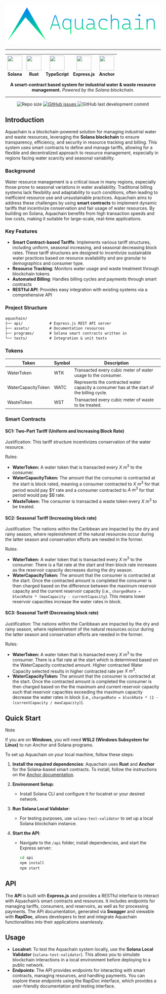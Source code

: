![Aquachain Logo](/assets/Aquachain.png)

-----


<div align="center">

| <img src="https://solana.com/src/img/branding/solanaLogoMark.png" width="48" height="48"> <br> **Solana** | <img src="https://vectorified.com/images/rust-icon-15.png" width="48" height="48"> <br> **Rust** | <img src="https://img.icons8.com/color/48/typescript.png" width="48" height="48"> <br> **TypeScript** | <img src="https://nodejs.org/static/logos/jsIconGreen.svg" width="48" height="48"> <br> **Express.js** | <img src="https://www.anchor-lang.com/_next/image?url=%2Flogo.png&w=48&q=100" width="48" height="48"> <br> **Anchor** |
|:--:|:--:|:--:|:--:|:--:|

</div>

<p align = "center">
<b>A smart-contract based system for industrial water & waste resource management.</b> <i>Powered by the Solana blockchain.</i>
</p>

-----

<p align="center">
  <img src="https://img.shields.io/github/repo-size/intelligent-systems-lab-org/Aquachain?style=for-the-badge&color=green&logo=github" alt="Repo size">
  <a href="https://github.com/intelligent-systems-lab-org/Aquachain/issues">
    <img src="https://img.shields.io/github/issues/intelligent-systems-lab-org/Aquachain?style=for-the-badge&logo=github" alt="GitHub issues">
  </a>
  <img src="https://img.shields.io/github/last-commit/intelligent-systems-lab-org/Aquachain/main?style=for-the-badge&logo=github"
  alt="GitHub last development commit">
</p>

## Introduction

Aquachain is a blockchain-powered solution for managing industrial water and waste resources, leveraging the **Solana blockchain** to ensure transparency, efficiency, and security in resource tracking and billing. This system uses smart contracts to define and manage tariffs, allowing for a flexible and decentralized approach to resource management, especially in regions facing water scarcity and seasonal variability.

### Background

Water resource management is a critical issue in many regions, especially those prone to seasonal variations in water availability. Traditional billing systems lack flexibility and adaptability to such conditions, often leading to inefficient resource use and unsustainable practices. Aquachain aims to address these challenges by using **smart contracts** to implement dynamic tariffs that incentivize conservation and fair usage of water resources. By building on Solana, Aquachain benefits from high transaction speeds and low costs, making it suitable for large-scale, real-time applications.

### Key Features
- **Smart Contract-based Tariffs**: Implements various tariff structures, including uniform, seasonal increasing, and seasonal decreasing block rates. These tariff structures are designed to incentivize sustainable water practices based on resource availability and are granular to demographics and consumer type.  
- **Resource Tracking**: Monitors water usage and waste treatment through blockchain tokens
- **Automated Billing**: Handles billing cycles and payments through smart contracts
- **RESTful API**: Provides easy integration with existing systems via a comprehensive API

### Project Structure
```
aquachain/
├── api/            # Express.js REST API server
├── assets/         # Documentation resources
├── programs/       # Solana smart contracts written in
└── tests/          # Integration & unit tests
```

### Tokens

| Token | Symbol | Description |
|---|---|---|
| WaterToken | WTK | Transacted every cubic meter of water usage to the consumer. |
| WaterCapacityToken | WATC | Represents the contracted water capacity a consumer has at the start of the billing cycle. |
| WasteToken | WST | Transacted every cubic meter of waste to be treated. |

### Smart Contracts

#### SC1: Two-Part Tariff (Uniform and Increasing Block Rate)
Justification: This tariff structure incentivizes conservation of the water resource.

Rules: 	
- **WaterToken:** A water token that is transacted every $X\ m^3$ to the consumer.
- **WaterCapacityToken:** The amount that the consumer is contracted at the start is block rated, meaning a consumer contracted to $X \ m^3$ for that period would pay $Y rate and a consumer contracted to $A \ m^3$ for that period would pay $B rate.
- **WasteToken:** The consumer is transacted a waste token every $X \ m^3$ to be treated.


#### SC2: Seasonal Tariff (Increasing block rate)
Justification: The nations within the Caribbean are impacted by the dry and rainy season, where replenishment of the natural resources occur during the latter season and conservation efforts are needed in the former.

Rules: 	
- **WaterToken:** A water token that is transacted every $X \ m^3$ to the consumer. There is a flat rate at the start and then block rate increases as the reservoir capacity decreases during the dry season.
- **WaterCapacityToken:** The amount that the consumer is contracted at the start. Once the contracted amount is completed the consumer is then charged based on the difference between the maximum reservoir capacity and the current reservoir capacity (i.e., `chargedRate = blockRate * (maxCapacity - currentCapacity`). This means lower reservoir capacities increase the water rates in block.


#### SC3: Seasonal Tariff (Decreasing block rate)
Justification: The nations within the Caribbean are impacted by the dry and rainy season, where replenishment of the natural resources occur during the latter season and conservation efforts are needed in the former.

Rules: 	
- **WaterToken:** A water token that is transacted every $X \ m^3$ to the consumer. There is a flat rate at the start which is determined based on the WaterCapacity contracted amount. Higher contracted Water Capacity selected results in higher contracted rate per $X \ m^3$.
- **WaterCapacityToken:** The amount that the consumer is contracted at the start. Once the contracted amount is completed the consumer is then charged based on the the maximum and current reservoir capacity such that reservoir capacities exceeding the maximum capacity decrease the water rates in block (i.e., `chargedRate = blockRate * (2 - (currentCapacity / maxCapacity)`). 

## Quick Start

> [!NOTE]
> If you are on **Windows**, you will need **WSL2 (Windows Subsystem for Linux)** to run Anchor and Solana programs.

To set up Aquachain on your local machine, follow these steps:

1. **Install the required dependencies**: Aquachain uses **Rust** and **Anchor** for the Solana-based smart contracts. To install, follow the instructions on the [Anchor documentation](https://www.anchor-lang.com/docs/installation).

2. **Environment Setup**:
   - Install Solana CLI and configure it for localnet or your desired network.

3. **Run Solana Local Validator**:
   - For testing purposes, use `solana-test-validator` to set up a local Solana blockchain instance.

4. **Start the API**:
   - Navigate to the `/api` folder, install dependencies, and start the Express server:
     ```bash
     cd api
     npm install
     npm start
     ```

## API

The **API** is built with **Express.js** and provides a RESTful interface to interact with Aquachain’s smart contracts and resources. It includes endpoints for managing tariffs, consumers, and reservoirs, as well as for processing payments. The API documentation, generated via **Swagger** and viewable with **RapiDoc**, allows developers to test and integrate Aquachain functionalities into their applications seamlessly.

## Usage

- **Localnet**: To test the Aquachain system locally, use the **Solana Local Validator** (`solana-test-validator`). This allows you to simulate blockchain interactions in a local environment before deploying to a public network.
- **Endpoints**: The API provides endpoints for interacting with smart contracts, managing resources, and handling payments. You can explore these endpoints using the RapiDoc interface, which provides a user-friendly documentation and testing interface.
